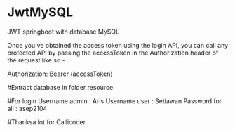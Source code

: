 # JwtMySQL
JWT springboot with database MySQL

Once you’ve obtained the access token using the login API, you can call any protected API by passing the accessToken in the Authorization header of the request like so -

Authorization: Bearer (accessToken)

#Extract database in folder resource

#For login
Username admin : Aris
Username user : Setiawan
Password for all : asep2104

#Thanksa lot for Callicoder

